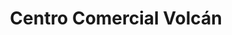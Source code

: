 ---
title: "Centro Comercial Volcán"
url: /volcan/centro-comercial-volcan/
shop: grandes almacenes
---